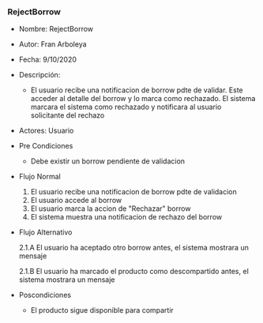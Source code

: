 ### RejectBorrow

* Nombre: RejectBorrow
* Autor: Fran Arboleya
* Fecha: 9/10/2020
* Descripción:
    * El usuario recibe una notificacion de borrow pdte de validar. Este acceder al detalle del borrow y lo marca como rechazado. El sistema marcara el sistema como rechazado y notificara al usuario solicitante del rechazo
* Actores: Usuario
* Pre Condiciones
    * Debe existir un borrow pendiente de validacion
* Flujo Normal
    1. El usuario recibe una notificacion de borrow pdte de validacion
    2. El usuario accede al borrow
    3. El usuario marca la accion de "Rechazar" borrow
    4. El sistema muestra una notificacion de rechazo del borrow
* Flujo Alternativo

    2.1.A El usuario ha aceptado otro borrow antes, el sistema mostrara un mensaje
    
    2.1.B El usuario ha marcado el producto como descompartido antes, el sistema mostrara un mensaje
* Poscondiciones
    * El producto sigue disponible para compartir